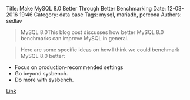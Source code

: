 Title: Make MySQL 8.0 Better Through Better Benchmarking
Date: 12-03-2016 19:46
Category: data base
Tags: mysql, mariadb, percona
Authors: sedlav

> MySQL 8.0This blog post discusses how better MySQL 8.0 benchmarks can improve MySQL in general.

> Here are some specific ideas on how I think we could benchmark MySQL 8.0 better:

* Focus on production-recommended settings
* Go beyond sysbench.
* Do more with sysbench.

[Link](https://www.percona.com/blog/2016/12/02/make-mysql-8-0-better-better-benchmarking/)
